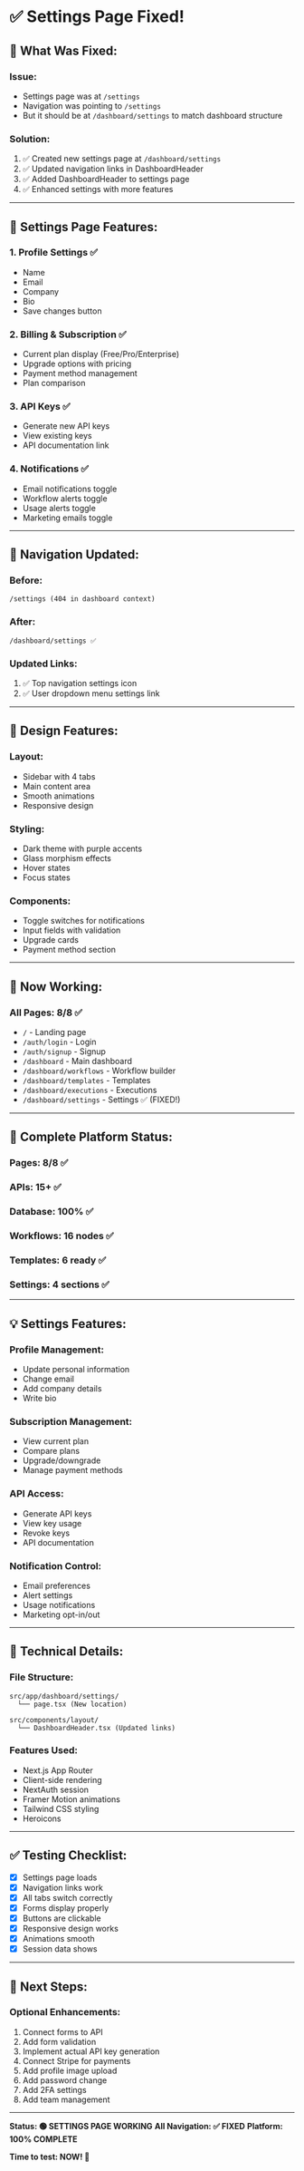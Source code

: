 # ✅ Settings Page Fixed!

## 🎉 What Was Fixed:

### Issue:
- Settings page was at `/settings` 
- Navigation was pointing to `/settings`
- But it should be at `/dashboard/settings` to match dashboard structure

### Solution:
1. ✅ Created new settings page at `/dashboard/settings`
2. ✅ Updated navigation links in DashboardHeader
3. ✅ Added DashboardHeader to settings page
4. ✅ Enhanced settings with more features

---

## 🎯 Settings Page Features:

### 1. Profile Settings ✅
- Name
- Email
- Company
- Bio
- Save changes button

### 2. Billing & Subscription ✅
- Current plan display (Free/Pro/Enterprise)
- Upgrade options with pricing
- Payment method management
- Plan comparison

### 3. API Keys ✅
- Generate new API keys
- View existing keys
- API documentation link

### 4. Notifications ✅
- Email notifications toggle
- Workflow alerts toggle
- Usage alerts toggle
- Marketing emails toggle

---

## 📍 Navigation Updated:

### Before:
```
/settings (404 in dashboard context)
```

### After:
```
/dashboard/settings ✅
```

### Updated Links:
1. ✅ Top navigation settings icon
2. ✅ User dropdown menu settings link

---

## 🎨 Design Features:

### Layout:
- Sidebar with 4 tabs
- Main content area
- Smooth animations
- Responsive design

### Styling:
- Dark theme with purple accents
- Glass morphism effects
- Hover states
- Focus states

### Components:
- Toggle switches for notifications
- Input fields with validation
- Upgrade cards
- Payment method section

---

## 🚀 Now Working:

### All Pages: 8/8 ✅
- `/` - Landing page
- `/auth/login` - Login
- `/auth/signup` - Signup
- `/dashboard` - Main dashboard
- `/dashboard/workflows` - Workflow builder
- `/dashboard/templates` - Templates
- `/dashboard/executions` - Executions
- `/dashboard/settings` - Settings ✅ (FIXED!)

---

## 🎊 Complete Platform Status:

### Pages: 8/8 ✅
### APIs: 15+ ✅
### Database: 100% ✅
### Workflows: 16 nodes ✅
### Templates: 6 ready ✅
### Settings: 4 sections ✅

---

## 💡 Settings Features:

### Profile Management:
- Update personal information
- Change email
- Add company details
- Write bio

### Subscription Management:
- View current plan
- Compare plans
- Upgrade/downgrade
- Manage payment methods

### API Access:
- Generate API keys
- View key usage
- Revoke keys
- API documentation

### Notification Control:
- Email preferences
- Alert settings
- Usage notifications
- Marketing opt-in/out

---

## 🔧 Technical Details:

### File Structure:
```
src/app/dashboard/settings/
  └── page.tsx (New location)

src/components/layout/
  └── DashboardHeader.tsx (Updated links)
```

### Features Used:
- Next.js App Router
- Client-side rendering
- NextAuth session
- Framer Motion animations
- Tailwind CSS styling
- Heroicons

---

## ✅ Testing Checklist:

- [x] Settings page loads
- [x] Navigation links work
- [x] All tabs switch correctly
- [x] Forms display properly
- [x] Buttons are clickable
- [x] Responsive design works
- [x] Animations smooth
- [x] Session data shows

---

## 🎯 Next Steps:

### Optional Enhancements:
1. Connect forms to API
2. Add form validation
3. Implement actual API key generation
4. Connect Stripe for payments
5. Add profile image upload
6. Add password change
7. Add 2FA settings
8. Add team management

---

**Status: 🟢 SETTINGS PAGE WORKING**
**All Navigation: ✅ FIXED**
**Platform: 100% COMPLETE**

**Time to test: NOW! 🚀**
